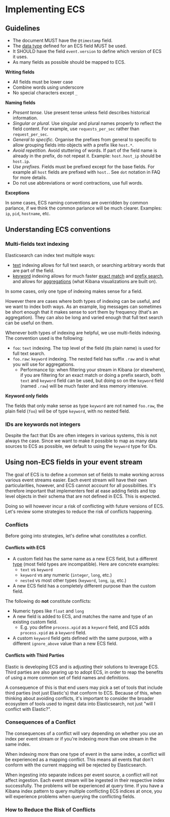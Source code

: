 # <a name="implementing-ecs"></a>Implementing ECS

## Guidelines

* The document MUST have the `@timestamp` field.
* The [data type](https://www.elastic.co/guide/en/elasticsearch/reference/6.2/mapping-types.html) defined for an ECS field MUST be used.
* It SHOULD have the field `event.version` to define which version of ECS it uses.
* As many fields as possible should be mapped to ECS.

**Writing fields**

* All fields must be lower case
* Combine words using underscore
* No special characters except `_`

**Naming fields**

* *Present tense.* Use present tense unless field describes historical information.
* *Singular or plural.* Use singular and plural names properly to reflect the field content. For example, use `requests_per_sec` rather than `request_per_sec`.
* *General to specific.* Organise the prefixes from general to specific to allow grouping fields into objects with a prefix like `host.*`.
* *Avoid repetition.* Avoid stuttering of words. If part of the field name is already in the prefix, do not repeat it. Example: `host.host_ip` should be `host.ip`.
* *Use prefixes.* Fields must be prefixed except for the base fields. For example all `host` fields are prefixed with `host.`. See `dot` notation in FAQ for more details.
* Do not use abbreviations or word contractions, use full words.

**Exceptions**

In some cases, ECS naming conventions are overridden by common parlance, if
we think the common parlance will be much clearer. Examples: `ip`, `pid`,
`hostname`, etc.


## Understanding ECS conventions

### Multi-fields text indexing

Elasticsearch can index text multiple ways:

* [text](https://www.elastic.co/guide/en/elasticsearch/reference/current/text.html) indexing allows for full text search, or searching arbitrary words that
  are part of the field.
* [keyword](https://www.elastic.co/guide/en/elasticsearch/reference/current/keyword.html) indexing allows for much faster
  [exact match](https://www.elastic.co/guide/en/elasticsearch/reference/current/query-dsl-term-query.html)
  and [prefix search](https://www.elastic.co/guide/en/elasticsearch/reference/current/query-dsl-prefix-query.html),
  and allows for [aggregations](https://www.elastic.co/guide/en/elasticsearch/reference/current/search-aggregations.html)
  (what Kibana visualizations are built on).

In some cases, only one type of indexing makes sense for a field.

However there are cases where both types of indexing can be useful, and we want
to index both ways.
As an example, log messages can sometimes be short enough that it makes sense
to sort them by frequency (that's an aggregation). They can also be long and
varied enough that full text search can be useful on them.

Whenever both types of indexing are helpful, we use multi-fields indexing. The
convention used is the following:

* `foo`: `text` indexing.
  The top level of the field (its plain name) is used for full text search.
* `foo.raw`: `keyword` indexing.
  The nested field has suffix `.raw` and is what you will use for aggregations.
  * Performance tip: when filtering your stream in Kibana (or elsewhere), if you
    are filtering for an exact match or doing a prefix search,
    both `text` and `keyword` field can be used, but doing so on the `keyword`
    field (named `.raw`) will be much faster and less memory intensive.

**Keyword only fields**

The fields that only make sense as type `keyword` are not named `foo.raw`, the
plain field (`foo`) will be of type `keyword`, with no nested field.

### IDs are keywords not integers

Despite the fact that IDs are often integers in various systems, this is not
always the case. Since we want to make it possible to map as many data sources
to ECS as possible, we default to using the `keyword` type for IDs.

## Using non-ECS fields in your event stream

The goal of ECS is to define a common set of fields to make working across various
event streams easier. Each event stream will have their own particularities, however,
and ECS cannot account for all possibilities.
It's therefore important that implementers feel at ease adding fields and
top level objects in their schema that are not defined in ECS.
This is expected.

Doing so will however incur a risk of conflicting with future versions of ECS.
Let's review some strategies to reduce the risk of conflicts happening.

### Conflicts

Before going into strategies, let's define what constitutes a conflict.

#### Conflicts with ECS

* A custom field has the same name as a new ECS field, but a different
  [type](https://www.elastic.co/guide/en/elasticsearch/reference/current/mapping-types.html)
  (most field types are incompatible). Here are concrete examples:
  * `text` vs `keyword`
  * `keyword` vs any numeric (`integer`, `long`, etc.)
  * `nested` vs most other types (`keyword`, `long`, `ip`, etc.)
* A new ECS field has a completely different purpose than the custom field.

The following do **not** constitute conflicts:

* Numeric types like `float` and `long`
* A new field is added to ECS, and matches the name and type of an existing
  custom field.
  * E.g. you define `process.xpid` as a `keyword` field, and ECS adds
    `process.xpid` as a `keyword` field.
* A custom `keyword` field gets defined with the same purpose, with a different
  `ignore_above` value than a new ECS field.

#### Conflicts with Third Parties

Elastic is developing ECS and is adjusting their solutions to leverage ECS.
Third parties are also gearing up to adopt ECS, in order to reap the benefits of
using a more common set of field names and definitions.

A consequence of this is that end users may pick a set of tools that
include third parties (not just Elastic's) that conform to ECS. Because of this,
when thinking about avoiding conflicts, it's important to consider the
broader ecosystem of tools used to ingest data into Elasticsearch,
not just "will I conflict with Elastic?".

### Consequences of a Conflict

The consequences of a conflict will vary depending on whether you use an index
per event stream or if you're indexing more than one stream in the same index.

When indexing more than one type of event in the same index, a conflict will
be experienced as a mapping conflict. This means all events that don't conform
with the current mapping will be rejected by Elasticsearch.

When ingesting into separate indices per event source, a conflict will not affect ingestion.
Each event stream will be ingested in their respective index successfully.
The problems will be experienced at query time.
If you have a Kibana index pattern to query multiple conflicting ECS indices
at once, you will experience problems when querying the conflicting fields.

### How to Reduce the Risk of Conflicts


